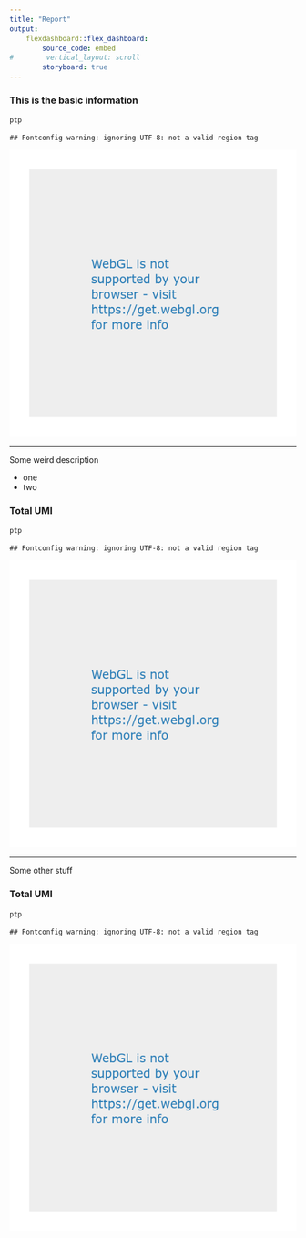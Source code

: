 ```yaml
---
title: "Report"
output: 
    flexdashboard::flex_dashboard:
        source_code: embed
#        vertical_layout: scroll
        storyboard: true
---
```


### This is the basic information


```r
ptp
```

```
## Fontconfig warning: ignoring UTF-8: not a valid region tag
```

![plot of chunk unnamed-chunk-1](figure/unnamed-chunk-1-1.png)

*** 
Some weird description

- one
- two

### Total UMI


```r
ptp
```

```
## Fontconfig warning: ignoring UTF-8: not a valid region tag
```

![plot of chunk unnamed-chunk-2](figure/unnamed-chunk-2-1.png)

***
Some other stuff

### Total UMI


```r
ptp
```

```
## Fontconfig warning: ignoring UTF-8: not a valid region tag
```

![plot of chunk unnamed-chunk-3](figure/unnamed-chunk-3-1.png)
